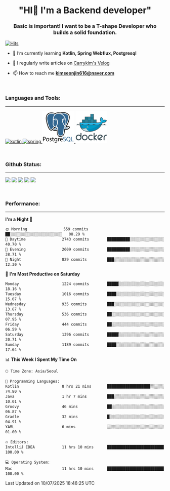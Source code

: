 <h1 align="center">"HI👋 I'm a Backend developer" </h1>
<h3 align="center">Basic is important! I want to be a T-shape Developer who builds a solid foundation.</h3>

[![Hits](https://hits.seeyoufarm.com/api/count/incr/badge.svg?url=https%3A%2F%2Fgithub.com%2Fgimseonjin&count_bg=%2318BFE5&title_bg=%23555555&icon=ko-fi.svg&icon_color=%23E7E7E7&title=hits&edge_flat=false)](https://hits.seeyoufarm.com)

- 🌱 I’m currently learning **Kotlin, Spring Webflux, Postgresql**

- 📝 I regularly write articles on [Carrykim's Velog](https://velog.io/@carrykim)

- 📫 How to reach me **kimseonjin616@naver.com**

<br/>

<h3 align="left">Languages and Tools:</h3>

***

<p align="left"> 
 <a href="https://kotlinlang.org" target="_blank" rel="noreferrer"> <img src="https://www.vectorlogo.zone/logos/kotlinlang/kotlinlang-icon.svg" alt="kotlin" width="20%" height="20%"/> </a>
<a href="https://spring.io/" target="_blank" rel="noreferrer"> <img src="https://www.vectorlogo.zone/logos/springio/springio-icon.svg" alt="spring" width="20%" height="20%"/> </a>
<a href="https://www.postgresql.org" target="_blank" rel="noreferrer"> <img src="https://raw.githubusercontent.com/devicons/devicon/master/icons/postgresql/postgresql-original-wordmark.svg" alt="postgresql" width="20%" height="20%"/> </a>
 <a href="https://www.docker.com/" target="_blank" rel="noreferrer"> <img src="https://raw.githubusercontent.com/devicons/devicon/master/icons/docker/docker-original-wordmark.svg" alt="docker" width="20%" height="20%"/> </a>
 </p>
</p>

<br/>

<h3 align="left">Github Status:</h3>

***

![](http://github-profile-summary-cards.vercel.app/api/cards/profile-details?username=gimseonjin&theme=nord_bright)
![](http://github-profile-summary-cards.vercel.app/api/cards/repos-per-language?username=gimseonjin&theme=nord_bright)
![](http://github-profile-summary-cards.vercel.app/api/cards/most-commit-language?username=gimseonjin&theme=nord_bright)
![](http://github-profile-summary-cards.vercel.app/api/cards/stats?username=gimseonjin&theme=nord_bright)
![](http://github-profile-summary-cards.vercel.app/api/cards/productive-time?username=gimseonjin&theme=nord_bright&utcOffset=8)


<br/>

<h3 align="left">Performance:</h3>

***

<!--START_SECTION:waka-->
**I'm a Night 🦉** 

```text
🌞 Morning                559 commits         ██░░░░░░░░░░░░░░░░░░░░░░░   08.29 % 
🌆 Daytime                2743 commits        ██████████░░░░░░░░░░░░░░░   40.70 % 
🌃 Evening                2609 commits        ██████████░░░░░░░░░░░░░░░   38.71 % 
🌙 Night                  829 commits         ███░░░░░░░░░░░░░░░░░░░░░░   12.30 % 
```
📅 **I'm Most Productive on Saturday** 

```text
Monday                   1224 commits        █████░░░░░░░░░░░░░░░░░░░░   18.16 % 
Tuesday                  1016 commits        ████░░░░░░░░░░░░░░░░░░░░░   15.07 % 
Wednesday                935 commits         ███░░░░░░░░░░░░░░░░░░░░░░   13.87 % 
Thursday                 536 commits         ██░░░░░░░░░░░░░░░░░░░░░░░   07.95 % 
Friday                   444 commits         ██░░░░░░░░░░░░░░░░░░░░░░░   06.59 % 
Saturday                 1396 commits        █████░░░░░░░░░░░░░░░░░░░░   20.71 % 
Sunday                   1189 commits        ████░░░░░░░░░░░░░░░░░░░░░   17.64 % 
```


📊 **This Week I Spent My Time On** 

```text
🕑︎ Time Zone: Asia/Seoul

💬 Programming Languages: 
Kotlin                   8 hrs 21 mins       ███████████████████░░░░░░   74.80 % 
Java                     1 hr 7 mins         ███░░░░░░░░░░░░░░░░░░░░░░   10.01 % 
Groovy                   46 mins             ██░░░░░░░░░░░░░░░░░░░░░░░   06.87 % 
Gradle                   32 mins             █░░░░░░░░░░░░░░░░░░░░░░░░   04.91 % 
YAML                     6 mins              ░░░░░░░░░░░░░░░░░░░░░░░░░   01.00 % 

🔥 Editors: 
IntelliJ IDEA            11 hrs 10 mins      █████████████████████████   100.00 % 

💻 Operating System: 
Mac                      11 hrs 10 mins      █████████████████████████   100.00 % 
```


 Last Updated on 10/07/2025 18:46:25 UTC
<!--END_SECTION:waka-->

<div align="center">
  
